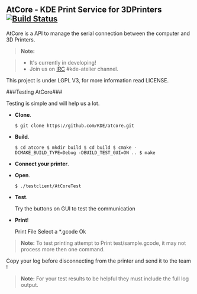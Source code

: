 AtCore - KDE Print Service for 3DPrinters [![Build Status](https://travis-ci.org/TeamWho/AtCore.svg?branch=master)](https://travis-ci.org/TeamWho/AtCore)
----

AtCore is a API to manage the serial connection between the computer and 3D Printers.

> **Note:**

> - It's currently in developing!
> - Join us on [IRC] #kde-atelier channel.

This project is under LGPL V3, for more information read LICENSE.

###Testing AtCore###

Testing is simple and will help us a lot. 

- 	<i class="icon-terminal" aria-hidden="true"></i>**Clone**.
		
	`$ git clone https://github.com/KDE/atcore.git`

- 	<i class="icon-terminal" aria-hidden="true"></i>**Build**.

	`$ cd atcore
	 $ mkdir build
	 $ cd build
	 $ cmake -DCMAKE_BUILD_TYPE=Debug -DBUILD_TEST_GUI=ON ..
	 $ make
	 `
- <i class="icon-wrench" aria-hidden="true"></i> **Connect your printer**.

- 	<i class="icon-terminal" aria-hidden="true"></i>**Open**.

	`$ ./testclient/AtCoreTest`

- 	<i class="icon-lightbulb" aria-hidden="true"></i>**Test**.

	Try the buttons on GUI to test the communication
	
-	<i class="icon-print" aria-hidden="true"></i> **Print**!

	Print File <i class="icon-right-dir" aria-hidden="true"></i> Select a *.gcode <i class="icon-right-dir" aria-hidden="true"></i> Ok
> **Note:**
> To test printing attempt to Print test/sample.gcode, it may not process more then one command. 

Copy your log before disconnecting from the printer and send it to the team !
> **Note:**
> For your test results to be helpful they must include the full log output. 

[IRC]: https://webchat.freenode.net/